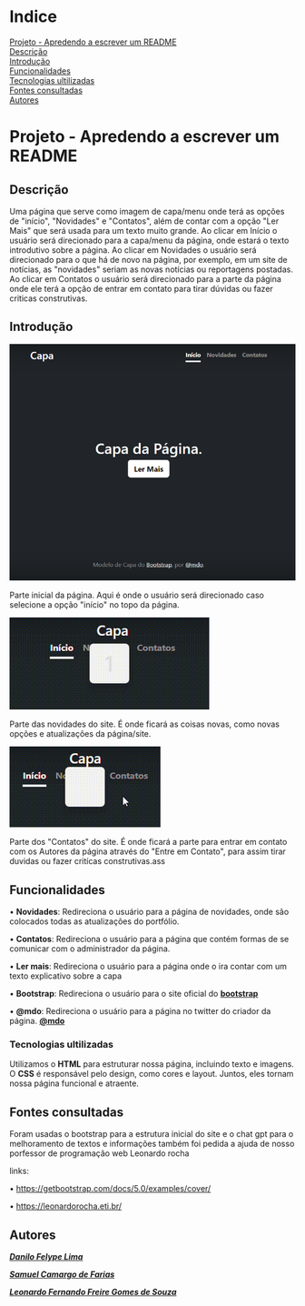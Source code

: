 # Indice
 [Projeto - Apredendo a escrever um README](#projeto---apredendo-a-escrever-um-readme)  
 [Descrição](#descri%C3%A7%C3%A3o)  
[Introdução](#introdu%C3%A7%C3%A3o)  
[Funcionalidades](#funcionalidades)  
[Tecnologias ultilizadas](#tecnologias-ultilizadas)  
[Fontes consultadas](#fontes-consultadas)  
[Autores](#autores)  
# Projeto - Apredendo a escrever um README 
## Descrição
Uma página que serve como imagem de capa/menu onde terá as opções de "início", "Novidades" e "Contatos", além de contar com a opção "Ler Mais" que será usada para um texto muito grande.
Ao clicar em Início o usuário será direcionado para a capa/menu da página, onde estará o texto introdutivo sobre a página.
Ao clicar em Novidades o usuário será direcionado para o que há de novo na página, por exemplo, em um site de notícias, as "novidades" seriam as novas notícias ou reportagens postadas.
Ao clicar em Contatos o usuário será direcionado para a parte da página onde ele terá a opção de entrar em contato para
tirar dúvidas ou fazer criticas construtivas.
## Introdução
![image info](img/capa.png)

 

Parte inicial da página. Aqui é onde o usuário será direcionado caso selecione a opção "início" no topo da página.

 

![video info](img/Novidades-video.gif)

 

Parte das novidades do site. É onde ficará as coisas novas, como novas opções e atualizações da página/site.

 

![video info](img/Contato-video.gif)

 

Parte dos "Contatos" do site. É onde ficará a parte para entrar em contato com os Autores da página através do "Entre em Contato", para assim tirar duvidas ou fazer critícas construtivas.ass
## Funcionalidades


 

•  **Novidades**: Redireciona o usuário para a página de novidades, onde são colocados todas as atualizações do portfólio.

 


 

•  **Contatos**: Redireciona o usuário para a página que contém formas de se comunicar com o administrador da página.

 

 

•  **Ler mais**: Redireciona o usuário para a página onde o ira contar com um texto explicativo sobre a capa

 

•  **Bootstrap**: Redireciona o usuário para o site oficial do [**bootstrap**](https://getbootstrap.com/)

 

•  **@mdo**: Redireciona o usuário para a página no twitter do criador da página. [**@mdo**](https://twitter.com/mdo)

 
### Tecnologias ultilizadas
Utilizamos o **HTML** para estruturar nossa página, incluindo texto e imagens. O **CSS** é responsável pelo design, como cores e layout. Juntos, eles tornam nossa página funcional e atraente.
## Fontes consultadas
Foram usadas o bootstrap para a estrutura inicial do site e o chat gpt para o melhoramento de textos e informações
também foi pedida a ajuda de nosso porfessor de programação web Leonardo rocha

links:

• https://getbootstrap.com/docs/5.0/examples/cover/

• https://leonardorocha.eti.br/

## Autores
 

[**_Danilo Felype Lima_**](https://github.com/DaniloFelype)

 

[**_Samuel Camargo de Farias_**](https://github.com/SamuelCmdeFarias)

 

[**_Leonardo Fernando Freire Gomes de Souza_**](https://github.com/ashuro-ryuki)